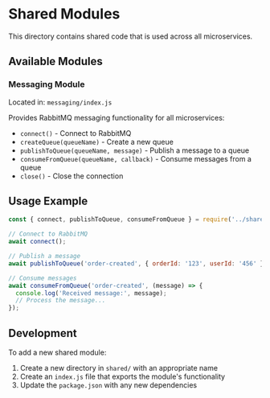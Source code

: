 # Shared Modules

This directory contains shared code that is used across all microservices.

## Available Modules

### Messaging Module

Located in: `messaging/index.js`

Provides RabbitMQ messaging functionality for all microservices:

- `connect()` - Connect to RabbitMQ
- `createQueue(queueName)` - Create a new queue
- `publishToQueue(queueName, message)` - Publish a message to a queue
- `consumeFromQueue(queueName, callback)` - Consume messages from a queue
- `close()` - Close the connection

## Usage Example

```javascript
const { connect, publishToQueue, consumeFromQueue } = require('../shared/messaging');

// Connect to RabbitMQ
await connect();

// Publish a message
await publishToQueue('order-created', { orderId: '123', userId: '456' });

// Consume messages
await consumeFromQueue('order-created', (message) => {
  console.log('Received message:', message);
  // Process the message...
});
```

## Development

To add a new shared module:

1. Create a new directory in `shared/` with an appropriate name
2. Create an `index.js` file that exports the module's functionality
3. Update the `package.json` with any new dependencies 
